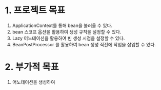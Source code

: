 # 1. 프로젝트 목표
1. ApplicationContext를 통해 bean을 불러올 수 있다.
2. bean 스코프 옵션을 활용하여 생성 규칙을 설정할 수 있다.
3. Lazy 어노테이션을 활용하여 빈 생성 시점을 설정할 수 있다.
4. BeanPostProcessor 를 활용하여 bean 생성 직전에 작업을 삽입할 수 있다.


# 2. 부가적 목표
1. 어노테이션을 생성하여
